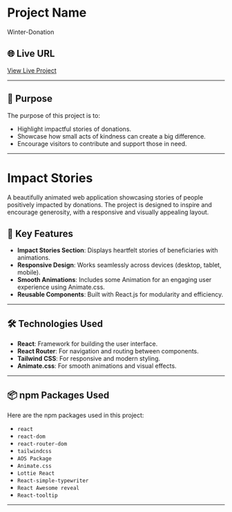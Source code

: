 # Project Name

Winter-Donation


## 🌐 Live URL
[View Live Project](https://splendid-pixie-22a5e2.netlify.app/)

---

## 🎯 Purpose
The purpose of this project is to:
- Highlight impactful stories of donations.
- Showcase how small acts of kindness can create a big difference.
- Encourage visitors to contribute and support those in need.

---
# Impact Stories

A beautifully animated web application showcasing stories of people positively impacted by donations. The project is designed to inspire and encourage generosity, with a responsive and visually appealing layout.

## 🚀 Key Features
- **Impact Stories Section**: Displays heartfelt stories of beneficiaries with animations.
- **Responsive Design**: Works seamlessly across devices (desktop, tablet, mobile).
- **Smooth Animations**: Includes some Animation for an engaging user experience using Animate.css.
- **Reusable Components**: Built with React.js for modularity and efficiency.

---

## 🛠️ Technologies Used
- **React**: Framework for building the user interface.
- **React Router**: For navigation and routing between components.
- **Tailwind CSS**: For responsive and modern styling.
- **Animate.css**: For smooth animations and visual effects.

---

## 📦 npm Packages Used
Here are the npm packages used in this project:
- `react`
- `react-dom`
- `react-router-dom`
- `tailwindcss`
- `AOS Package`
- `Animate.css`
- `Lottie React`
- `React-simple-typewriter`
- `React Awesome reveal `
- `React-tooltip`

---






